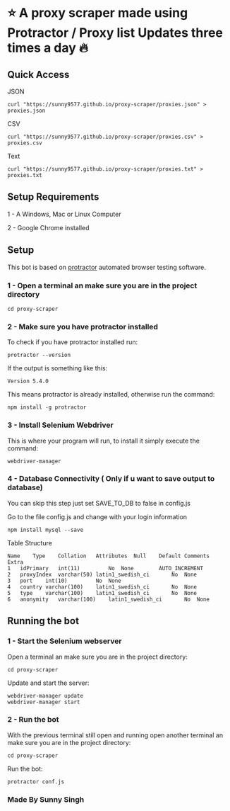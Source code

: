 # ⭐️ A proxy scraper made using Protractor / Proxy list Updates three times a day 🔥

## Quick Access

JSON

    curl "https://sunny9577.github.io/proxy-scraper/proxies.json" > proxies.json

CSV

    curl "https://sunny9577.github.io/proxy-scraper/proxies.csv" > proxies.csv

Text


    curl "https://sunny9577.github.io/proxy-scraper/proxies.txt" > proxies.txt


## Setup Requirements
1 - A Windows, Mac or Linux Computer

2 - Google Chrome installed

## Setup
This bot is based on [protractor](https://www.protractortest.org/#/) automated browser testing software.
### 1 - Open a terminal an make sure you are in the project directory
	cd proxy-scraper

### 2 - Make sure you have protractor installed
To check if you have protractor installed run:

	protractor --version

If the output is something like this:

	Version 5.4.0

This means protractor is already installed, otherwise run the command:

	npm install -g protractor

### 3 - Install Selenium Webdriver
This is where your program will run, to install it simply execute the command:

	webdriver-manager

### 4 - Database Connectivity ( Only if u want to save output to database)
You can skip this step just set SAVE_TO_DB to false in config.js

Go to the file config.js and change with your login information

	npm install mysql --save
	
Table Structure
		
	Name	Type	Collation	Attributes	Null	Default	Comments	Extra
	1	idPrimary	int(11)			No	None		AUTO_INCREMENT
	2	proxyIndex	varchar(50)	latin1_swedish_ci		No	None		
	3	port	int(10)			No	None		
	4	country	varchar(100)	latin1_swedish_ci		No	None		
	5	type	varchar(100)	latin1_swedish_ci		No	None		
	6	anonymity	varchar(100)	latin1_swedish_ci		No	None	
	

## Running the bot

### 1 - Start the Selenium webserver
Open a terminal an make sure you are in the project directory:
	
	cd proxy-scraper
	
Update and start the server:

	webdriver-manager update
	webdriver-manager start
	
### 2 - Run the bot
With the previous terminal still open and running open another terminal an make sure you are in the project directory:
	
	cd proxy-scraper
	
Run the bot:

	protractor conf.js

### Made By Sunny Singh